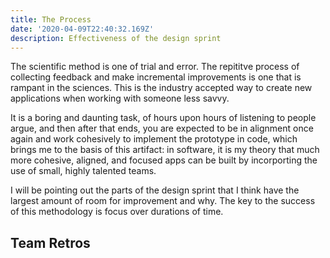 ```yaml
---
title: The Process
date: '2020-04-09T22:40:32.169Z'
description: Effectiveness of the design sprint
---
```


The scientific method is one of trial and error. The repititve process
of collecting feedback and make incremental improvements is one that is rampant
in the sciences. This is the industry accepted way to create new applications
when working with someone less savvy.

It is a boring and daunting task, of hours upon hours of listening to people argue,
and then after that ends, you are expected to be in alignment once again and work
cohesively to implement the prototype in code, which brings me to the basis of this
artifact: in software, it is my theory that much more cohesive, aligned, and focused apps
can be built by incorporting the use of small, highly talented teams.

I will be pointing out the parts of the design sprint that I think have the largest amount of room
for improvement and why. The key to the success of this methodology is focus over
durations of time.

## Team Retros
